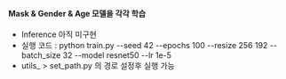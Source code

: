 #### Mask & Gender & Age 모델을 각각 학습
- Inference 아직 미구현
- 실행 코드 : python train.py --seed 42 --epochs 100 --resize 256 192 --batch_size 32 --model resnet50 --lr 1e-5
- utils_ > set_path.py 의 경로 설정후 실행 가능